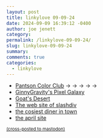 ```yaml
---
layout: post
title: 𝚕𝚒𝚗𝚔𝚢𝚕𝚘𝚟𝚎 𝟶𝟿-𝟶𝟿-𝟸𝟺
date: 2024-09-09 16:39:12 -0400
author: joe jenett
category: 
permalink: /linkylove-09-09-24/
slug: linkylove-09-09-24
summary: 
comments: true
categories:
  - linkylove
---
```

<ul class="linkylove">
	<li><a title="Pantson Color Club" href="https://pantson.xandra.cc/">Pantson Color Club</a>  <span title="led to sites shown below">&#8594; &#8594; &#8594; &#8594; &#8594;</span></li>
	<li><a title="Ginny" href="https://ginnygravity.neocities.org/">GinnyGravity's Pixel Galaxy</a></li>
	<li><a title="Goat" href="https://chaosgoat.neocities.org/">Goat's Desert</a></li>
	<li><a title="slashdiv" href="https://slashdiv.neocities.org/">The web site of slashdiv</a></li>
	<li><a title="Cosy" href="https://cosy-diner.nekoweb.org/">the cosiest diner in town</a></li>
	<li><a title="april" href="https://april.lexiqqq.com/">the april site</a></li>
</ul>

<a href="https://brid.gy/publish/mastodon"><small>(cross-posted to mastodon)</small></a>